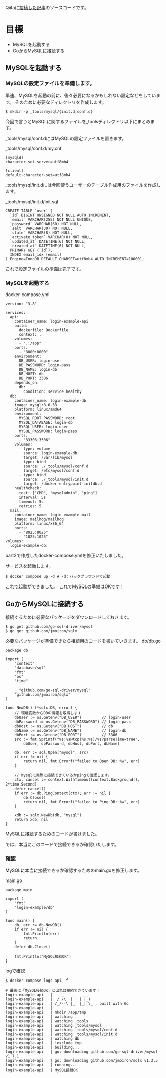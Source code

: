 Qiitaに[投稿した記事](https://qiita.com/kins/items/0822627563891b702910)のソースコードです。
# 目標

- MySQLを起動する
- GoからMySQLに接続する

## MySQLを起動する

### MySQLの設定ファイルを準備します。

早速、MySQLを起動の前に、後々必要になるかもしれない設定などをしています。
そのために必要なディレクトリを作成します。

```
$ mkdir -p _tools/mysql/{init.d,conf.d}
```

今回で言うとMySQLに関するファイルを_toolsディレクトリ以下にまとめます。

_tools/mysql/conf.dにはMySQLの設定ファイルを置きます。

_tools/mysql/conf.d/my.cnf
```
[mysqld]
character-set-server=utf8mb4

[client]
default-character-set=utf8mb4
```

_tools/mysql/init.dには今回使うユーザーのテーブル作成用のファイルを作成します。

_tools/mysql/init.d/init.sql
```
CREATE TABLE `user` (
  `id` BIGINT UNSIGNED NOT NULL AUTO_INCREMENT,
  `email` VARCHAR(255) NOT NULL UNIQUE,
  `password` VARCHAR(60) NOT NULL,
  `salt` VARCHAR(30) NOT NULL,
  `state` VARCHAR(8) NOT NULL,
  `activate_token` VARCHAR(8) NOT NULL,
  `updated_at` DATETIME(6) NOT NULL,
  `created_at` DATETIME(6) NOT NULL,
  PRIMARY KEY (`id`),
  INDEX email_idx (email)
) Engine=InnoDB DEFAULT CHARSET=utf8mb4 AUTO_INCREMENT=100001;
```

これで設定ファイルの準備は完了です。

### MySQLを起動する

docker-compose.yml
```
version: "3.8"

services:
  api:
    container_name: login-example-api
    build:
      dockerfile: Dockerfile
      context: .
    volumes:
      - ".:/app"
    ports:
      - "8000:8000"
    environment:
      DB_USER: login-user
      DB_PASSWORD: login-pass
      DB_NAME: login-db
      DB_HOST: db
      DB_PORT: 3306
    depends_on:
      db:
        condition: service_healthy
  db:
    container_name: login-example-db
    image: mysql:8.0.33
    platform: linux/amd64
    environment:
      MYSQL_ROOT_PASSWORD: root
      MYSQL_DATABASE: login-db
      MYSQL_USER: login-user
      MYSQL_PASSWORD: login-pass
    ports:
      - "33306:3306"
    volumes:
      - type: volume
        source: login-example-db
        target: /var/lib/mysql
      - type: bind
        source: ./_tools/mysql/conf.d
        target: /etc/mysql/conf.d
      - type: bind
        source: ./_tools/mysql/init.d
        target: /docker-entrypoint-initdb.d
    healthcheck:
      test: ["CMD", "mysqladmin", "ping"]
      interval: 5s
      timeout: 5s
      retries: 5
  mail:
    container_name: login-example-mail
    image: mailhog/mailhog
    platform: linux/x86_64
    ports:
      - "8025:8025"
      - "1025:1025"
volumes:
  login-example-db:
```

part2で作成したdocker-compose.ymlを修正いたしました。

サービスを起動します。
```
$ docker compose up -d # -d：バックグラウンドで起動
```
これで起動ができました。
これでMySQLの準備はOKです！

## GoからMySQLに接続する

接続するために必要なパッケージをダウンロードしておきます。

```
$ go get github.com/go-sql-driver/mysql
$ go get github.com/jmoiron/sqlx
```

必要なパッケージが準備できたら接続用のコードを書いていきます。
db/db.go
```
package db

import (
	"context"
	"database/sql"
	"fmt"
	"os"
	"time"

	_ "github.com/go-sql-driver/mysql"
	"github.com/jmoiron/sqlx"
)

func NewDB() (*sqlx.DB, error) {
	// 環境変数からDBの情報を取得します
	dbUser := os.Getenv("DB_USER")         // login-user
	dbPassword := os.Getenv("DB_PASSWORD") // login-pass
	dbHost := os.Getenv("DB_HOST")         // db
	dbName := os.Getenv("DB_NAME")         // login-db
	dbPort := os.Getenv("DB_PORT")         // 3306
	src := fmt.Sprintf("%s:%s@tcp(%s:%s)/%s?parseTime=true",
		dbUser, dbPassword, dbHost, dbPort, dbName)

	db, err := sql.Open("mysql", src)
	if err != nil {
		return nil, fmt.Errorf("failed to Open DB: %w", err)
	}

	// mysqlに実際に接続できているかpingで確認します。
	ctx, cancel := context.WithTimeout(context.Background(), 2*time.Second)
	defer cancel()
	if err := db.PingContext(ctx); err != nil {
		db.Close()
		return nil, fmt.Errorf("failed to Ping DB: %w", err)
	}

	xdb := sqlx.NewDb(db, "mysql")
	return xdb, nil
}
```

MySQLに接続するためのコードが書けました。

では、本当にこのコードで接続できるか確認いたします。

### 確認

MySQLに本当に接続できるか確認するためのmain.goを修正します。

main.go
```
package main

import (
	"fmt"
	"login-example/db"
)

func main() {
	db, err := db.NewDB()
	if err != nil {
		fmt.Println(err)
		return
	}
	defer db.Close()

	fmt.Println("MySQL接続OK")
}
```

logで確認
```
$ docker compose logs api -f

# 最後に「MySQL接続OK」と出れば接続できています！
login-example-api   |   __    _   ___  
login-example-api   |  / /\  | | | |_) 
login-example-api   | /_/--\ |_| |_| \_ , built with Go 
login-example-api   | 
login-example-api   | mkdir /app/tmp
login-example-api   | watching .
login-example-api   | watching _tools
login-example-api   | watching _tools/mysql
login-example-api   | watching _tools/mysql/conf.d
login-example-api   | watching _tools/mysql/init.d
login-example-api   | watching db
login-example-api   | !exclude tmp
login-example-api   | building...
login-example-api   | go: downloading github.com/go-sql-driver/mysql v1.7.1
login-example-api   | go: downloading github.com/jmoiron/sqlx v1.3.5
login-example-api   | running...
login-example-api   | MySQL接続OK

```

